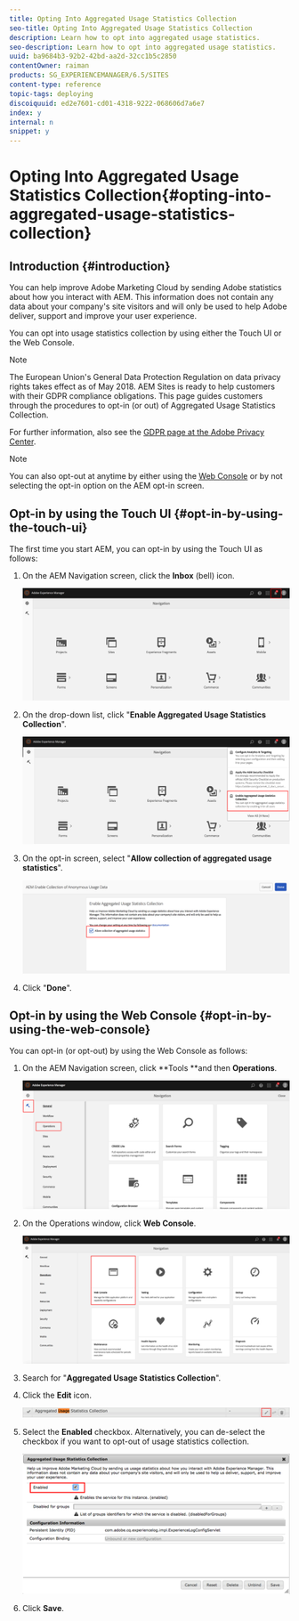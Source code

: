 ```yaml
---
title: Opting Into Aggregated Usage Statistics Collection
seo-title: Opting Into Aggregated Usage Statistics Collection
description: Learn how to opt into aggregated usage statistics.
seo-description: Learn how to opt into aggregated usage statistics.
uuid: ba9684b3-92b2-42bd-aa2d-32cc1b5c2850
contentOwner: raiman
products: SG_EXPERIENCEMANAGER/6.5/SITES
content-type: reference
topic-tags: deploying
discoiquuid: ed2e7601-cd01-4318-9222-068606d7a6e7
index: y
internal: n
snippet: y
---
```


# Opting Into Aggregated Usage Statistics Collection{#opting-into-aggregated-usage-statistics-collection}

<!--
Comment Type: remark
Last Modified By: Alison Heimoz (aheimoz)
Last Modified Date: 2018-05-25T00:16:24.946-0400
<p>See email from Bill MItchell.<br /> </p>
-->

<!--
Comment Type: remark
Last Modified By: Silviu Raiman (raiman)
Last Modified Date: 2018-05-25T06:31:37.018-0400
<p>Added a new note about GDPR.</p>
-->

## Introduction {#introduction}

You can help improve Adobe Marketing Cloud by sending Adobe statistics about how you interact with AEM. This information does not contain any data about your company's site visitors and will only be used to help Adobe deliver, support and improve your user experience.

You can opt into usage statistics collection by using either the Touch UI or the Web Console.

>[!NOTE]
>
>The European Union's General Data Protection Regulation on data privacy rights takes effect as of May 2018. AEM Sites is ready to help customers with their GDPR compliance obligations. This page guides customers through the procedures to opt-in (or out) of Aggregated Usage Statistics Collection.
>
>For further information, also see the [GDPR page at the Adobe Privacy Center](https://www.adobe.com/privacy/general-data-protection-regulation.html).

>[!NOTE]
>
>You can also opt-out at anytime by either using the [Web Console](../../../sites/deploying/using/opt-in-aggregated-usage-statistics.md#opt-in-by-using-the-web-console) or by not selecting the opt-in option on the AEM opt-in screen.

## Opt-in by using the Touch UI {#opt-in-by-using-the-touch-ui}

The first time you start AEM, you can opt-in by using the Touch UI as follows:

1. On the AEM Navigation screen, click the **Inbox** (bell) icon.

   ![](assets/usage_statisticsnavigationscreen.png)

1. On the drop-down list, click "**Enable Aggregated Usage Statistics Collection**".

   ![](assets/usage_statisticsnavigationscreen2.png)

1. On the opt-in screen, select "**Allow collection of aggregated usage statistics**".

   ![](assets/usage_statisticsopt-inscreen.png)

1. Click "**Done**".

## Opt-in by using the Web Console {#opt-in-by-using-the-web-console}

You can opt-in (or opt-out) by using the Web Console as follows:

1. On the AEM Navigation screen, click **Tools **and then **Operations**.

   ![](assets/usage_statisticsopsdashboard.png)

1. On the Operations window, click **Web Console**.

   ![](assets/usage_statisticswebconsole.png)

1. Search for "**Aggregated Usage Statistics Collection**".
1. Click the **Edit** icon.

   ![](assets/usage_statisticscollectionedit.png)

1. Select the **Enabled** checkbox. Alternatively, you can de-select the checkbox if you want to opt-out of usage statistics collection.

   ![](assets/usage_statisticsselect.png)

1. Click **Save**.

